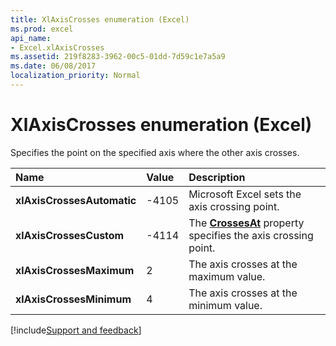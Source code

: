 ```yaml
---
title: XlAxisCrosses enumeration (Excel)
ms.prod: excel
api_name:
- Excel.xlAxisCrosses
ms.assetid: 219f8283-3962-00c5-01dd-7d59c1e7a5a9
ms.date: 06/08/2017
localization_priority: Normal
---
```



# XlAxisCrosses enumeration (Excel)

Specifies the point on the specified axis where the other axis crosses.

|Name|Value|Description|
|:-----|:-----|:-----|
| **xlAxisCrossesAutomatic**|-4105|Microsoft Excel sets the axis crossing point.|
| **xlAxisCrossesCustom**|-4114|The **[CrossesAt](Excel.CrossesAt.md)** property specifies the axis crossing point.|
| **xlAxisCrossesMaximum**|2|The axis crosses at the maximum value.|
| **xlAxisCrossesMinimum**|4|The axis crosses at the minimum value.|

[!include[Support and feedback](~/includes/feedback-boilerplate.md)]